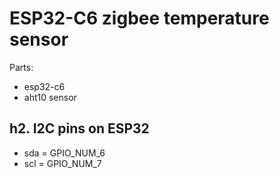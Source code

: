 ESP32-C6 zigbee temperature sensor
====================================

Parts:
* esp32-c6
* aht10 sensor

h2. I2C pins on ESP32
------------------------------------

* sda = GPIO_NUM_6
* scl = GPIO_NUM_7
